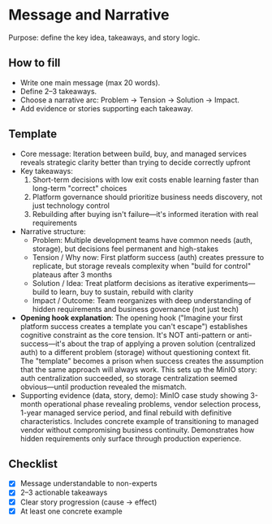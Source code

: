 # Message and Narrative
Purpose: define the key idea, takeaways, and story logic.

## How to fill
- Write one main message (max 20 words).
- Define 2–3 takeaways.
- Choose a narrative arc: Problem → Tension → Solution → Impact.
- Add evidence or stories supporting each takeaway.

## Template
- Core message: Iteration between build, buy, and managed services reveals strategic clarity better than trying to decide correctly upfront
- Key takeaways:
  1. Short-term decisions with low exit costs enable learning faster than long-term "correct" choices
  2. Platform governance should prioritize business needs discovery, not just technology control
  3. Rebuilding after buying isn't failure—it's informed iteration with real requirements
- Narrative structure:
  - Problem: Multiple development teams have common needs (auth, storage), but decisions feel permanent and high-stakes
  - Tension / Why now: First platform success (auth) creates pressure to replicate, but storage reveals complexity when "build for control" plateaus after 3 months
  - Solution / Idea: Treat platform decisions as iterative experiments—build to learn, buy to sustain, rebuild with clarity
  - Impact / Outcome: Team reorganizes with deep understanding of hidden requirements and business governance (not just tech)
- **Opening hook explanation**: The opening hook ("Imagine your first platform success creates a template you can't escape") establishes cognitive constraint as the core tension. It's NOT anti-pattern or anti-success—it's about the trap of applying a proven solution (centralized auth) to a different problem (storage) without questioning context fit. The "template" becomes a prison when success creates the assumption that the same approach will always work. This sets up the MinIO story: auth centralization succeeded, so storage centralization seemed obvious—until production revealed the mismatch.
- Supporting evidence (data, story, demo): MinIO case study showing 3-month operational phase revealing problems, vendor selection process, 1-year managed service period, and final rebuild with definitive characteristics. Includes concrete example of transitioning to managed vendor without compromising business continuity. Demonstrates how hidden requirements only surface through production experience.

## Checklist
- [x] Message understandable to non-experts
- [x] 2–3 actionable takeaways
- [x] Clear story progression (cause → effect)
- [x] At least one concrete example
